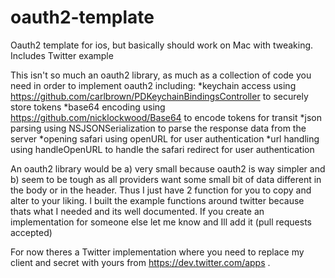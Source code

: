 oauth2-template
===============

Oauth2 template for ios, but basically should work on Mac with tweaking. Includes Twitter example


This isn't so much an oauth2 library, as much as a collection of code you need in order to implement oauth2 including:
*keychain access using https://github.com/carlbrown/PDKeychainBindingsController to securely store tokens
*base64 encoding using https://github.com/nicklockwood/Base64 to encode tokens for transit
*json parsing using NSJSONSerialization to parse the response data from the server
*opening safari using openURL for user authentication
*url handling using handleOpenURL to handle the safari redirect for user authentication


An oauth2 library would be a) very small because oauth2 is way simpler and b) seem to be tough as all providers want some small bit of data different in the body or in the header. Thus I just have 2 function for you to copy and alter to your liking. I built the example functions around twitter because thats what I needed and its well documented. If you create an implementation for someone else let me know and Ill add it (pull requests accepted)


For now theres a Twitter implementation where you need to replace my client and secret with yours from https://dev.twitter.com/apps . 
